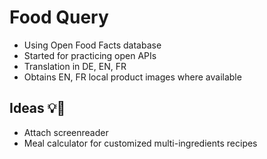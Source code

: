 # Food Query

* Using Open Food Facts database
* Started for practicing open APIs
* Translation in DE, EN, FR
* Obtains EN, FR local product images where available

## Ideas 💡🎯
* Attach screenreader
* Meal calculator for customized multi-ingredients recipes
